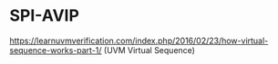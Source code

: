 # SPI-AVIP

https://learnuvmverification.com/index.php/2016/02/23/how-virtual-sequence-works-part-1/ (UVM Virtual Sequence)

